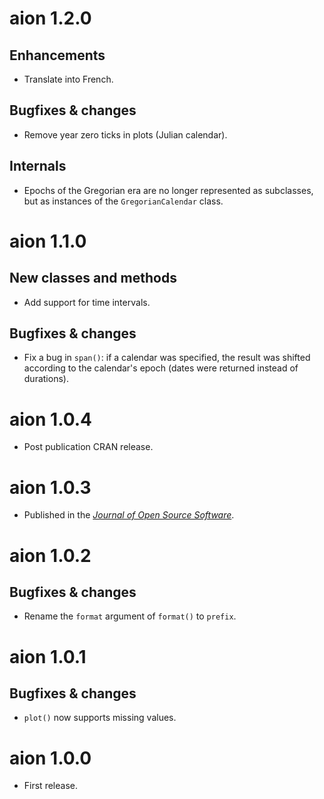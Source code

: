 # aion 1.2.0
## Enhancements
* Translate into French.

## Bugfixes & changes
* Remove year zero ticks in plots (Julian calendar).

## Internals
* Epochs of the Gregorian era are no longer represented as subclasses, but as instances of the `GregorianCalendar` class.

# aion 1.1.0
## New classes and methods
* Add support for time intervals.

## Bugfixes & changes
* Fix a bug in `span()`: if a calendar was specified, the result was shifted according to the calendar's epoch (dates were returned instead of durations).

# aion 1.0.4
* Post publication CRAN release.

# aion 1.0.3
* Published in the [*Journal of Open Source Software*](https://doi.org/10.21105/joss.06210).

# aion 1.0.2
## Bugfixes & changes
* Rename the `format` argument of `format()` to `prefix`.

# aion 1.0.1
## Bugfixes & changes
* `plot()` now supports missing values.

# aion 1.0.0

* First release.
